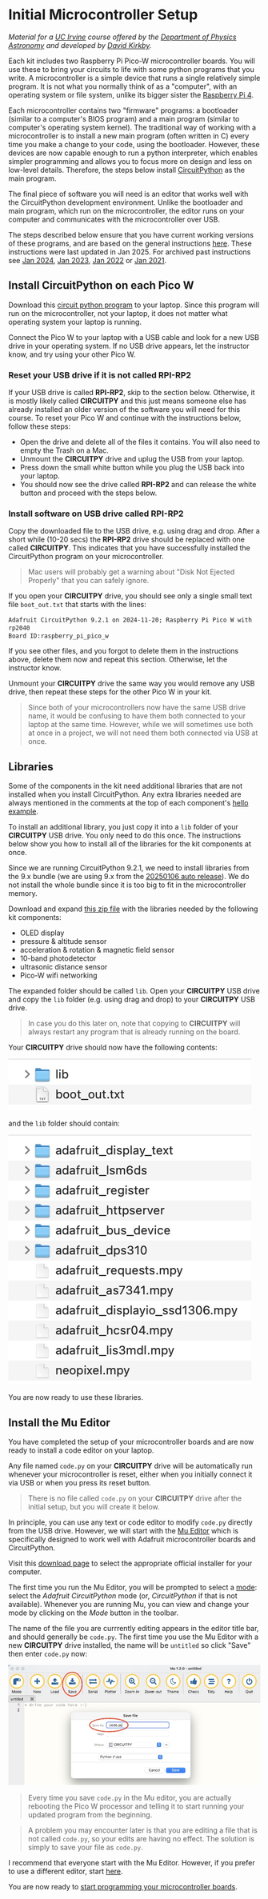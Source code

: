 # Initial Microcontroller Setup

*Material for a [UC Irvine](https://uci.edu/) course offered by the [Department of Physics Astronomy](https://www.physics.uci.edu/) and developed by [David Kirkby](https://faculty.sites.uci.edu/dkirkby/).*

Each kit includes two Raspberry Pi Pico-W microcontroller boards. You will use these to bring your circuits to life with
some python programs that you write.  A microcontroller is a simple device that runs a single relatively simple program. It is not what you normally think of as a "computer", with an operating system or file system, unlike its bigger sister the [Raspberry Pi 4](https://www.raspberrypi.com/products/raspberry-pi-4-model-b/).

Each microcontroller contains two "firmware" programs: a bootloader (similar to a computer's BIOS program) and a main program (similar to computer's operating system kernel).  The traditional way of working with a microcontroller is to install a new main program (often written in C) every time you make a change to your code, using the bootloader.  However, these devices are now capable enough to run a python interpreter, which enables simpler programming and allows you to focus more on design and less on low-level details. Therefore, the steps below install [CircuitPython](https://circuitpython.org/) as the main program.

The final piece of software you will need is an editor that works well with the CircuitPython development environment.  Unlike the bootloader and main program, which run on the microcontroller, the editor runs on your computer and communicates with the microcontroller over USB.

The steps described below ensure that you have current working versions of these programs, and are based on the general instructions [here](https://circuitpython.org/board/raspberry_pi_pico_w/). These instructions were last updated in Jan 2025. For archived past instructions see [Jan 2024](2023/setup2024.md), [Jan 2023](2023/setup2023.md), [Jan 2022](2022/setup2022.md) or [Jan 2021](2021/setup2021.md).

## Install CircuitPython on each Pico W

Download this [circuit python program](bin/adafruit-circuitpython-raspberry_pi_pico_w-en_US-9.2.1.uf2?raw=true) to your laptop.  Since this program will run on the microcontroller, not your laptop, it does not matter what operating system your laptop is running.

Connect the Pico W to your laptop with a USB cable and look for a new USB drive in your operating system. If no USB drive appears, let the instructor know, and try using your other Pico W.

### Reset your USB drive if it is not called RPI-RP2

If your USB drive is called **RPI-RP2**, skip to the section below. Otherwise, it is mostly likely called **CIRCUITPY** and this just means someone else has already installed an older version of the software you will need for this course. To reset your Pico W and continue with the instructions below, follow these steps:
 - Open the drive and delete all of the files it contains. You will also need to empty the Trash on a Mac.
 - Unmount the **CIRCUITPY** drive and uplug the USB from your laptop.
 - Press down the small white button while you plug the USB back into your laptop.
 - You should now see the drive called **RPI-RP2** and can release the white button and proceed with the steps below.

### Install software on USB drive called RPI-RP2

Copy the downloaded file to the USB drive, e.g. using drag and drop.  After a short while (10-20 secs) the **RPI-RP2** drive should be replaced with one called **CIRCUITPY**.  This indicates that you have successfully installed the CircuitPython program on your microcontroller.

> Mac users will probably get a warning about "Disk Not Ejected Properly" that you can safely ignore.

If you open your **CIRCUITPY** drive, you should see only a single small text file `boot_out.txt` that starts with the lines:
```
Adafruit CircuitPython 9.2.1 on 2024-11-20; Raspberry Pi Pico W with rp2040
Board ID:raspberry_pi_pico_w
```
If you see other files, and you forgot to delete them in the instructions above, delete them now and repeat this section. Otherwise, let the instructor know.

Unmount your **CIRCUITPY** drive the same way you would remove any USB drive, then repeat these steps for the other Pico W in your kit.

> Since both of your microcontrollers now have the same USB drive name, it would be confusing to have them both connected to your laptop at the same time.  However, while we will sometimes use both at once in a project, we will not need them both connected via USB at once.

## Libraries

Some of the components in the kit need additional libraries that are not installed when you install CircuitPython. Any extra libraries needed are always mentioned in the comments at the top of each component's [hello example](hello.md).

To install an additional library, you just copy it into a `lib` folder of your **CIRCUITPY** USB drive. You only need to do this once.  The instructions below show you how to install all of the libraries for the kit components at once.

Since we are running CircuitPython 9.2.1, we need to install libraries from the 9.x bundle (we are using 9.x from the [20250106 auto release](https://github.com/adafruit/Adafruit_CircuitPython_Bundle/releases/tag/20250106)). We do not install the whole bundle since it is too big to fit in the microcontroller memory.

Download and expand [this zip file](bin/E4S-libraries-9.x.zip?raw=true) with the libraries needed by the following kit components:
 - OLED display
 - pressure & altitude sensor
 - acceleration & rotation & magnetic field sensor
 - 10-band photodetector
 - ultrasonic distance sensor
 - Pico-W wifi networking

The expanded folder should be called `lib`. Open your **CIRCUITPY** USB drive and copy the `lib` folder (e.g. using drag and drop) to your **CIRCUITPY** USB drive.

> In case you do this later on, note that copying to **CIRCUITPY** will always restart any program that is already running on the board.

Your **CIRCUITPY** drive should now have the following contents:

![top-level files](img/top-level-files-2025.jpg)

and the `lib` folder should contain:

![lib folder](img/lib-folder-2025.jpg)

You are now ready to use these libraries.

## Install the Mu Editor

You have completed the setup of your microcontroller boards and are now ready to install a code editor on your laptop.

Any file named `code.py` on your **CIRCUITPY** drive will be automatically run whenever your microcontroller is reset, either when you initially connect it via USB or when you press its reset button.

> There is no file called `code.py` on your **CIRCUITPY** drive after the initial setup, but you will create it below.

In principle, you can use any text or code editor to modify `code.py` directly from the USB drive.  However,
we will start with the [Mu Editor](https://codewith.mu/) which is specifically designed to work well with Adafruit microcontroller boards and CircuitPython.

Visit this [download page](https://codewith.mu/en/download) to select the appropriate official installer for your computer.

The first time you run the Mu Editor, you will be prompted to select a [mode](https://codewith.mu/en/tutorials/1.0/modes): select the *Adafruit CircuitPython* mode (or, *CircuitPython* if that is not available).  Whenever you are running Mu, you can view and change your mode by clicking on the *Mode*  button in the toolbar.

The name of the file you are currrently editing appears in the editor title bar, and should generally be `code.py`.  The first time you use the Mu Editor with a new **CIRCUITPY** drive installed, the name will be `untitled` so click "Save" then enter `code.py` now:

![Mu editor initial save](img/mu-save-code.jpg)

> Every time you save `code.py` in the Mu editor, you are actually rebooting the Pico W processor and telling it to start running your updated program from the beginning.

> A problem you may encounter later is that you are editing a file that is not called `code.py`, so your edits are having no effect. The solution is simply to save your file as `code.py`.

I recommend that everyone start with the Mu Editor.  However, if you prefer to use a different editor, start [here](https://learn.adafruit.com/welcome-to-circuitpython/creating-and-editing-code#1-use-an-editor-that-writes-out-the-file-completely-when-you-save-it-2977444-22).

You are now ready to [start programming your microcontroller boards](first-prog.md).
